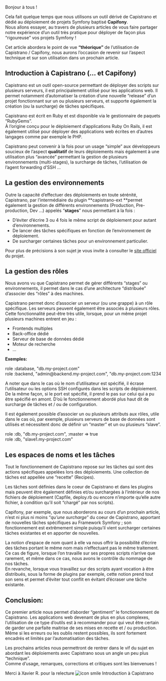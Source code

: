 
Bonjour à tous !

Cela fait quelque temps que nous utilisons un outil dérivé de Capistrano et dédié au déploiement de projets Symfony baptisé **Capifony**.  
Nous allons essayer, au travers de plusieurs articles de vous faire partager notre expérience d&#8217;un outil très pratique pour déployer de façon plus &#8220;rigoureuse&#8221; vos projets Symfony !

Cet article abordera le point de vue **&#8220;théorique&#8221;** de l&#8217;utilisation de Capistrano / Capifony, nous aurons l&#8217;occasion de revenir sur l&#8217;aspect technique et sur son utilisation dans un prochain article.

## Introduction à Capistrano (&#8230; et Capifony)

Capistrano est un outil open-source permettant de déployer des scripts sur plusieurs serveurs, il est principalement utilisé pour les applications web. Il permet notamment d&#8217;automatiser la création d&#8217;une nouvelle &#8220;release&#8221; d&#8217;un projet fonctionnant sur un ou plusieurs serveurs, et supporte également la création (ou la surcharge) de tâches spécifiques.

Capistrano est écrit en Ruby et est disponible via le gestionnaire de paquets &#8220;RubyGems&#8221;.  
À l&#8217;origine conçu pour le déploiement d&#8217;applications Ruby On Rails, il est également utilisé pour déployer des applications web écrites en d&#8217;autres langages comme par exemple le PHP.

Capistrano peut convenir à la fois pour un usage &#8220;simple&#8221; aux développeurs soucieux de l&#8217;aspect **qualitatif** de leurs déploiements mais également à une utilisation plus &#8220;avancée&#8221; permettant la gestion de plusieurs environnements (multi-stages), la surcharge de tâches, l&#8217;utilisation de l&#8217;agent forwarding d&#8217;SSH &#8230;

## La gestion des environnements

Outre la capacité d&#8217;effectuer des déploiements en toute sérénité, Capistrano, par l&#8217;intermédiaire du plugin **capistrano-ext **permet également la gestion de différents environnements (Production, Pre-production, Dev &#8230;) appelés &#8220;**stages**&#8221; nous permettant à la fois :

- D&#8217;éviter d&#8217;écrire 3 ou 4 fois le même script de déploiement pour autant d&#8217;environnements.  
- De lancer des tâches spécifiques en fonction de l&#8217;environnement de déploiement.  
- De surcharger certaines tâches pour un environnement particulier.

Pour plus de précisions à son sujet je vous invite à consulter le <a href="https://github.com/capistrano/capistrano/wiki" target="_blank">site officiel</a> du projet.

## La gestion des rôles

Nous avons vu que Capistrano permet de gérer différents &#8220;stages&#8221; ou environnements, il permet dans le cas d&#8217;une architecture &#8220;distribuée&#8221; d&#8217;associer des &#8220;rôles&#8221; à des machines.

Capistrano permet donc d&#8217;associer un serveur (ou une grappe) à un rôle spécifique. Les serveurs peuvent également être associés à plusieurs rôles. Cette fonctionnalité peut-être très utile, lorsque, pour un même projet plusieurs machines entrent en jeu :

- Frontends multiples  
- Back-office dédié  
- Serveur de base de données dédié  
- Moteur de recherche  
- &#8230;

**Exemples:**

<div class="codecolorer-container bash vibrant" style="overflow:auto;white-space:nowrap;width:100%;">
  <div class="bash codecolorer">
    role :database, <span class="st0">"db.my-project.com"</span><br /> role :backend, <span class="st0">"admin@backend.my-project.com"</span>, <span class="st0">"db.my-project.com:1234"</span>
  </div>
</div>

A noter que dans le cas où le nom d&#8217;utilisateur est spécifié, il écrase l&#8217;utilisateur ou les options SSH configurés dans les scripts de déploiement. De la même façon, si le port est spécifié, il prend le pas sur celui qui a pu être spécifié en amont. D&#8217;où le fonctionnement abordé plus haut dit de surcharge de tâches et / ou de configuration.

Il est également possible d&#8217;associer un ou plusieurs attributs aux rôles, utile dans le cas où, par exemple, plusieurs serveurs de base de données sont utilisés et nécessitent donc de définir un &#8220;master&#8221; et un ou plusieurs &#8220;slave&#8221;.

<div class="codecolorer-container bash vibrant" style="overflow:auto;white-space:nowrap;width:100%;">
  <div class="bash codecolorer">
    role :db, <span class="st0">"db.my-project.com"</span>, :master =<span class="sy0">></span> <span class="kw2">true</span><br /> role :db, <span class="st0">"slave1.my-project.com"</span>
  </div>
</div>

## Les espaces de noms et les tâches

Tout le fonctionnement de Capistrano repose sur les tâches qui sont des actions spécifiques appelées lors des déploiements. Une collection de tâches est appellée une &#8220;recette&#8221; (Recipes).

Les tâches sont définies dans le coeur de Capistrano et dans les plugins mais peuvent être également définies et/ou surchargées à l&#8217;intérieur de nos fichiers de déploiement (Capfile, deploy.rb ou encore n&#8217;importe qu&#8217;elle autre fichier, à condition qu&#8217;il soit &#8220;chargé&#8221; par nos scripts).

Capifony, par exemple, que nous aborderons au cours d&#8217;un prochain article, n&#8217;est ni plus ni moins &#8220;*qu&#8217;une surcharge*&#8221; du coeur de Capistrano, apportant de nouvelles tâches spécifiques au Framework Symfony ; son fonctionnement est extrêmement simple puisqu&#8217;il vient surcharger certaines tâches existantes et en apporter de nouvelles.

La notion d&#8217;espace de nom quant à elle va nous offrir la possibilité d&#8217;écrire des tâches portant le même nom mais n&#8217;effectuant pas le même traitement. Ce cas de figure, lorsque l&#8217;on travaille sur ses propres scripts n&#8217;arrive que rarement, et même dans ce cas, nous avons le contrôle du nommage de nos tâches.  
En revanche, lorsque vous travaillez sur des scripts ayant vocation à être distribués, sous la forme de plugins par exemple, cette notion prend tout son sens et permet d&#8217;éviter tout conflit en évitant d&#8217;écraser une tâche existante.

## Conclusion:

Ce premier article nous permet d&#8217;aborder &#8220;gentiment&#8221; le fonctionnement de Capistrano. Les applications web devenant de plus en plus complexes, l&#8217;utilisation de ce type d&#8217;outils est à recommander pour qui veut être certain de garder une parfaite maitrise de ses mises en recette et / ou production. Même si les erreurs ou les oublis restent possibles, ils sont fortement encadrés et limités par l&#8217;automatisation des tâches.

Les prochains articles nous permettront de rentrer dans le vif du sujet en abordant les déploiements avec Capistrano sous un angle un peu plus &#8220;technique&#8221;.  
Comme d&#8217;usage, remarques, corrections et critiques sont les bienvenues !

Merci à Xavier R. pour la relecture <img src="http://old-blog.elao.dev/wp-includes/images/smilies/icon_smile.gif" alt="icon smile Introduction à Capistrano" class="wp-smiley" title="Introduction à Capistrano" />